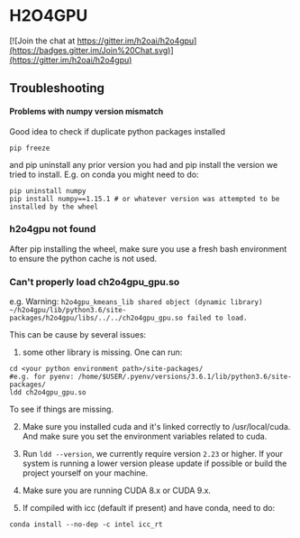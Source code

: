 # H2O4GPU

[![Join the chat at https://gitter.im/h2oai/h2o4gpu](https://badges.gitter.im/Join%20Chat.svg)](https://gitter.im/h2oai/h2o4gpu)

## Troubleshooting

#### Problems with numpy version mismatch ###

Good idea to check if duplicate python packages installed

```
pip freeze

```

and pip uninstall any prior version you had and pip install the
version we tried to install.  E.g. on conda you might need to do:

```
pip uninstall numpy
pip install numpy==1.15.1 # or whatever version was attempted to be installed by the wheel
```

### h2o4gpu not found ###

After pip installing the wheel, make sure you use a fresh bash
environment to ensure the python cache is not used.

### Can't properly load ch2o4gpu_gpu.so ###

e.g. Warning: `h2o4gpu_kmeans_lib shared object (dynamic library) ~/h2o4gpu/lib/python3.6/site-packages/h2o4gpu/libs/../../ch2o4gpu_gpu.so failed to load.`

This can be cause by several issues:

1) some other library is missing. One can run:

```
cd <your python environment path>/site-packages/
#e.g. for pyenv: /home/$USER/.pyenv/versions/3.6.1/lib/python3.6/site-packages/
ldd ch2o4gpu_gpu.so
```

To see if things are missing.

2) Make sure you installed cuda and it's linked correctly to /usr/local/cuda. And make sure you set the environment variables related to cuda.

3) Run `ldd --version`, we currently require version `2.23` or higher. If your system is running a lower version please update if possible or build the project yourself on your machine.

4) Make sure you are running CUDA 8.x or CUDA 9.x.

5) If compiled with icc (default if present) and have conda, need to do:

```
conda install --no-dep -c intel icc_rt
```
